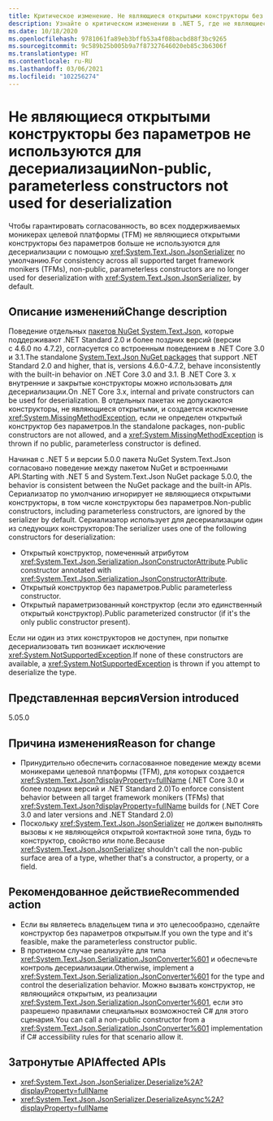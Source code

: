 ```yaml
---
title: Критическое изменение. Не являющиеся открытыми конструкторы без параметров не используются для десериализации
description: Узнайте о критическом изменении в .NET 5, где не являющиеся открытыми конструкторы без параметров больше не используются для десериализации с помощью JsonSerializer.
ms.date: 10/18/2020
ms.openlocfilehash: 9781061fa89eb3bffb53a4f08bacbd88f3bc9265
ms.sourcegitcommit: 9c589b25b005b9a7f87327646020eb85c3b6306f
ms.translationtype: HT
ms.contentlocale: ru-RU
ms.lasthandoff: 03/06/2021
ms.locfileid: "102256274"
---
```

# <a name="non-public-parameterless-constructors-not-used-for-deserialization"></a><span data-ttu-id="fef8b-103">Не являющиеся открытыми конструкторы без параметров не используются для десериализации</span><span class="sxs-lookup"><span data-stu-id="fef8b-103">Non-public, parameterless constructors not used for deserialization</span></span>

<span data-ttu-id="fef8b-104">Чтобы гарантировать согласованность, во всех поддерживаемых моникерах целевой платформы (TFM) не являющиеся открытыми конструкторы без параметров больше не используются для десериализации с помощью <xref:System.Text.Json.JsonSerializer> по умолчанию.</span><span class="sxs-lookup"><span data-stu-id="fef8b-104">For consistency across all supported target framework monikers (TFMs), non-public, parameterless constructors are no longer used for deserialization with <xref:System.Text.Json.JsonSerializer>, by default.</span></span>

## <a name="change-description"></a><span data-ttu-id="fef8b-105">Описание изменений</span><span class="sxs-lookup"><span data-stu-id="fef8b-105">Change description</span></span>

<span data-ttu-id="fef8b-106">Поведение отдельных [пакетов NuGet System.Text.Json](https://www.nuget.org/packages/System.Text.Json/), которые поддерживают .NET Standard 2.0 и более поздних версий (версии с 4.6.0 по 4.7.2), согласуется со встроенным поведением в .NET Core 3.0 и 3.1.</span><span class="sxs-lookup"><span data-stu-id="fef8b-106">The standalone [System.Text.Json NuGet packages](https://www.nuget.org/packages/System.Text.Json/) that support .NET Standard 2.0 and higher, that is, versions 4.6.0-4.7.2, behave inconsistently with the built-in behavior on .NET Core 3.0 and 3.1.</span></span> <span data-ttu-id="fef8b-107">В .NET Core 3. x внутренние и закрытые конструкторы можно использовать для десериализации.</span><span class="sxs-lookup"><span data-stu-id="fef8b-107">On .NET Core 3.x, internal and private constructors can be used for deserialization.</span></span> <span data-ttu-id="fef8b-108">В отдельных пакетах не допускаются конструкторы, не являющиеся открытыми, и создается исключение <xref:System.MissingMethodException>, если не определен открытый конструктор без параметров.</span><span class="sxs-lookup"><span data-stu-id="fef8b-108">In the standalone packages, non-public constructors are not allowed, and a <xref:System.MissingMethodException> is thrown if no public, parameterless constructor is defined.</span></span>

<span data-ttu-id="fef8b-109">Начиная с .NET 5 и версии 5.0.0 пакета NuGet System.Text.Json согласовано поведение между пакетом NuGet и встроенными API.</span><span class="sxs-lookup"><span data-stu-id="fef8b-109">Starting with .NET 5 and System.Text.Json NuGet package 5.0.0, the behavior is consistent between the NuGet package and the built-in APIs.</span></span> <span data-ttu-id="fef8b-110">Сериализатор по умолчанию игнорирует не являющиеся открытыми конструкторы, в том числе конструкторы без параметров.</span><span class="sxs-lookup"><span data-stu-id="fef8b-110">Non-public constructors, including parameterless constructors, are ignored by the serializer by default.</span></span> <span data-ttu-id="fef8b-111">Сериализатор использует для десериализации один из следующих конструкторов:</span><span class="sxs-lookup"><span data-stu-id="fef8b-111">The serializer uses one of the following constructors for deserialization:</span></span>

- <span data-ttu-id="fef8b-112">Открытый конструктор, помеченный атрибутом <xref:System.Text.Json.Serialization.JsonConstructorAttribute>.</span><span class="sxs-lookup"><span data-stu-id="fef8b-112">Public constructor annotated with <xref:System.Text.Json.Serialization.JsonConstructorAttribute>.</span></span>
- <span data-ttu-id="fef8b-113">Открытый конструктор без параметров.</span><span class="sxs-lookup"><span data-stu-id="fef8b-113">Public parameterless constructor.</span></span>
- <span data-ttu-id="fef8b-114">Открытый параметризованный конструктор (если это единственный открытый конструктор).</span><span class="sxs-lookup"><span data-stu-id="fef8b-114">Public parameterized constructor (if it's the only public constructor present).</span></span>

<span data-ttu-id="fef8b-115">Если ни один из этих конструкторов не доступен, при попытке десериализовать тип возникает исключение <xref:System.NotSupportedException>.</span><span class="sxs-lookup"><span data-stu-id="fef8b-115">If none of these constructors are available, a <xref:System.NotSupportedException> is thrown if you attempt to deserialize the type.</span></span>

## <a name="version-introduced"></a><span data-ttu-id="fef8b-116">Представленная версия</span><span class="sxs-lookup"><span data-stu-id="fef8b-116">Version introduced</span></span>

<span data-ttu-id="fef8b-117">5.0</span><span class="sxs-lookup"><span data-stu-id="fef8b-117">5.0</span></span>

## <a name="reason-for-change"></a><span data-ttu-id="fef8b-118">Причина изменения</span><span class="sxs-lookup"><span data-stu-id="fef8b-118">Reason for change</span></span>

- <span data-ttu-id="fef8b-119">Принудительно обеспечить согласованное поведение между всеми моникерами целевой платформы (TFM), для которых создается <xref:System.Text.Json?displayProperty=fullName> (.NET Core 3.0 и более поздних версий и .NET Standard 2.0)</span><span class="sxs-lookup"><span data-stu-id="fef8b-119">To enforce consistent behavior between all target framework monikers (TFMs) that <xref:System.Text.Json?displayProperty=fullName> builds for (.NET Core 3.0 and later versions and .NET Standard 2.0)</span></span>
- <span data-ttu-id="fef8b-120">Поскольку <xref:System.Text.Json.JsonSerializer> не должен выполнять вызовы к не являющейся открытой контактной зоне типа, будь то конструктор, свойство или поле.</span><span class="sxs-lookup"><span data-stu-id="fef8b-120">Because <xref:System.Text.Json.JsonSerializer> shouldn't call the non-public surface area of a type, whether that's a constructor, a property, or a field.</span></span>

## <a name="recommended-action"></a><span data-ttu-id="fef8b-121">Рекомендованное действие</span><span class="sxs-lookup"><span data-stu-id="fef8b-121">Recommended action</span></span>

- <span data-ttu-id="fef8b-122">Если вы являетесь владельцем типа и это целесообразно, сделайте конструктор без параметров открытым.</span><span class="sxs-lookup"><span data-stu-id="fef8b-122">If you own the type and it's feasible, make the parameterless constructor public.</span></span>
- <span data-ttu-id="fef8b-123">В противном случае реализуйте для типа <xref:System.Text.Json.Serialization.JsonConverter%601> и обеспечьте контроль десериализации.</span><span class="sxs-lookup"><span data-stu-id="fef8b-123">Otherwise, implement a <xref:System.Text.Json.Serialization.JsonConverter%601> for the type and control the deserialization behavior.</span></span> <span data-ttu-id="fef8b-124">Можно вызвать конструктор, не являющийся открытым, из реализации <xref:System.Text.Json.Serialization.JsonConverter%601>, если это разрешено правилами специальных возможностей C# для этого сценария.</span><span class="sxs-lookup"><span data-stu-id="fef8b-124">You can call a non-public constructor from a <xref:System.Text.Json.Serialization.JsonConverter%601> implementation if C# accessibility rules for that scenario allow it.</span></span>

## <a name="affected-apis"></a><span data-ttu-id="fef8b-125">Затронутые API</span><span class="sxs-lookup"><span data-stu-id="fef8b-125">Affected APIs</span></span>

- <xref:System.Text.Json.JsonSerializer.Deserialize%2A?displayProperty=fullName>
- <xref:System.Text.Json.JsonSerializer.DeserializeAsync%2A?displayProperty=fullName>

<!--

### Affected APIs

- `Overload:System.Text.Json.JsonSerializer.Deserialize`
- `Overload:System.Text.Json.JsonSerializer.DeserializeAsync`

### Category

Serialization

-->
